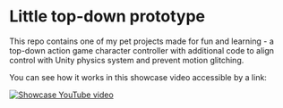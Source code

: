 # Little top-down prototype


This repo contains one of my pet projects made for fun and learning - a top-down action game character controller with additional code to align control with Unity physics system and prevent motion glitching.

You can see how it works in this showcase video accessible by a link:

[![Showcase YouTube video](https://img.youtube.com/vi/G8uMDTXCjkY/0.jpg)](https://www.youtube.com/watch?v=G8uMDTXCjkY "Showcase YouTube video")
